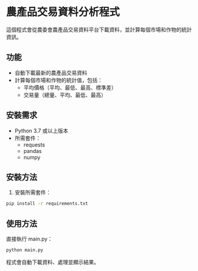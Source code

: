# 農產品交易資料分析程式

這個程式會從農委會農產品交易資料平台下載資料，並計算每個市場和作物的統計資訊。

## 功能

- 自動下載最新的農產品交易資料
- 計算每個市場和作物的統計值，包括：
  - 平均價格（平均、最低、最高、標準差）
  - 交易量（總量、平均、最低、最高）

## 安裝需求

- Python 3.7 或以上版本
- 所需套件：
  - requests
  - pandas
  - numpy

## 安裝方法

1. 安裝所需套件：
```bash
pip install -r requirements.txt
```

## 使用方法

直接執行 main.py：
```bash
python main.py
```

程式會自動下載資料、處理並顯示結果。 